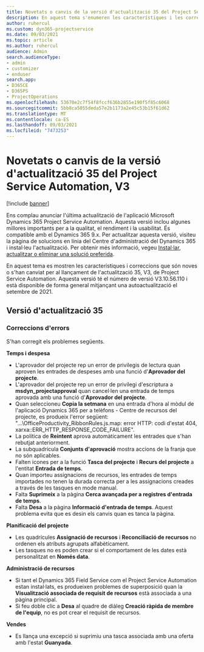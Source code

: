 ```yaml
---
title: Novetats o canvis de la versió d'actualització 35 del Project Service Automation, V3
description: En aquest tema s'enumeren les característiques i les correccions disponibles a la Versió 35 d'actualització Microsoft Dynamics 365 Project Service Automation, V3.
author: ruhercul
ms.custom: dyn365-projectservice
ms.date: 09/03/2021
ms.topic: article
ms.author: ruhercul
audience: Admin
search.audienceType:
- admin
- customizer
- enduser
search.app:
- D365CE
- D365PS
- ProjectOperations
ms.openlocfilehash: 53670e2c7f54f8fccf636b2855e190f5f85c6068
ms.sourcegitcommit: 5bb8ca5055deda57e2b1173a2e45c53b15f61d62
ms.translationtype: MT
ms.contentlocale: ca-ES
ms.lasthandoff: 09/03/2021
ms.locfileid: "7473253"
---
```

# <a name="whats-new-or-changed-in-project-service-automation-update-release-35-v3"></a>Novetats o canvis de la versió d'actualització 35 del Project Service Automation, V3

[!include [banner](../includes/psa-now-project-operations.md)]

Ens complau anunciar l'última actualització de l'aplicació Microsoft Dynamics 365 Project Service Automation. Aquesta versió inclou algunes millores importants per a la qualitat, el rendiment i la usabilitat. És compatible amb el Dynamics 365 9.x. Per actualitzar aquesta versió, visiteu la pàgina de solucions en línia del Centre d'administració del Dynamics 365 i instal·leu l'actualització. Per obtenir més informació, vegeu [Instal·lar, actualitzar o eliminar una solució preferida](/power-platform/admin/install-remove-preferred-solution).

En aquest tema es mostren les característiques i correccions que són noves o s'han canviat per al llançament de l'actualització 35, V3, de Project Service Automation. Aquesta versió té el número de versió V3.10.56.110 i està disponible de forma general mitjançant una autoactualització el setembre de 2021.

## <a name="update-release-35"></a>Versió d'actualització 35

### <a name="bug-fixes"></a>Correccions d'errors

S'han corregit els problemes següents.

**Temps i despesa**

- L'aprovador del projecte rep un error de privilegis de lectura quan aproven les entrades de despeses amb una funció d'**Aprovador del projecte**.
- L'aprovador del projecte rep un error de privilegi d'escriptura a **msdyn_projectapproval** quan cancel·len una entrada de temps aprovada amb una funció d'**Aprovador del projecte**.
- Quan seleccioneu **Copia la setmana** en una entrada d'hora al mòdul de l'aplicació Dynamics 365 per a telèfons - Centre de recursos del projecte, es produeix l'error següent: "...\OfficeProductivity_RibbonRules.js.map: error HTTP: codi d'estat 404, xarxa::ERR_HTTP_RESPONSE_CODE_FAILURE".
- La política de **Reintent** aprova automàticament les entrades que s'han rebutjat anteriorment.
- La subquadrícula **Conjunts d'aprovació** mostra accions de la franja que no són aplicables.
- Falten icones per a la funció **Tasca del projecte** i **Recurs del projecte** a l'entitat **Entrada de temps**.
- Quan importeu assignacions de recursos, les entrades de temps importades no tenen la durada correcta per a les assignacions creades a través de les tasques en mode manual.
- Falta **Suprimeix** a la pàgina **Cerca avançada per a registres d'entrada de temps**.
- Falta **Desa** a la pàgina **Informació d'entrada de temps**. Aquest problema evita que es desin els canvis quan es tanca la pàgina.

**Planificació del projecte**

- Les quadrícules **Assignació de recursos** i **Reconciliació de recursos** no ordenen els atributs agrupats alfabèticament.
- Les tasques no es poden crear si el comportament de les dates està personalitzat en **Només data**.

**Administració de recursos**

- Si tant el Dynamics 365 Field Service com el Project Service Automation estan instal·lats, es produeixen problemes de superposició quan la **Visualització associada de requisit de recursos** està associada a una pàgina principal.
- Si feu doble clic a **Desa** al quadre de diàleg **Creació ràpida de membre de l'equip**, no es pot crear el requisit de recursos.

**Vendes**

- Es llança una excepció si suprimiu una tasca associada amb una oferta amb l'estat **Guanyada**.
